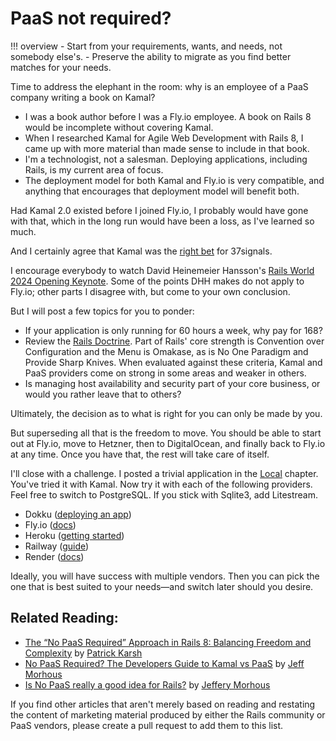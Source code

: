 # PaaS not required?

!!! overview
    - Start from your requirements, wants, and needs, not somebody else's.
    - Preserve the ability to migrate as you find better matches for your needs.

Time to address the elephant in the room: why is an employee of a PaaS company writing a book on Kamal?

- I was a book author before I was a Fly.io employee. A book on Rails 8 would be incomplete without covering Kamal.
- When I researched Kamal for Agile Web Development with Rails 8, I came up with more material than made sense to include in that book.
- I'm a technologist, not a salesman. Deploying applications, including Rails, is my current area of focus.
- The deployment model for both Kamal and Fly.io is very compatible, and anything that encourages that deployment model will benefit both.

Had Kamal 2.0 existed before I joined Fly.io, I probably would have gone with that, which in the long run would have been a loss, as I've learned so much.

And I certainly agree that Kamal was the [right bet](https://world.hey.com/dhh/the-big-cloud-exit-faq-20274010) for 37signals.

I encourage everybody to watch David Heinemeier Hansson's
[Rails World 2024 Opening Keynote](https://www.youtube.com/watch?v=-cEn_83zRFw).
Some of the points DHH makes do not apply to Fly.io; other parts I disagree with, but come to your own conclusion.

But I will post a few topics for you to ponder:

- If your application is only running for 60 hours a week, why pay for 168?
- Review the [Rails Doctrine](https://rubyonrails.org/doctrine). Part of Rails' core strength is Convention over Configuration and the Menu is Omakase, as is No One Paradigm and Provide Sharp Knives. When evaluated against these criteria, Kamal and PaaS providers come on strong in some areas and weaker in others.
- Is managing host availability and security part of your core business, or would you rather leave that to others?

Ultimately, the decision as to what is right for you can only be made by you.

But superseding all that is the freedom to move. You should be able to start out at Fly.io, move to Hetzner, then to DigitalOcean, and finally back to Fly.io at any time. Once you have that, the rest will take care of itself.

I'll close with a challenge. I posted a trivial application in the [Local](Local.md) chapter. You've tried it with Kamal. Now try it with each of the following providers. Feel free to switch to PostgreSQL. If you stick with Sqlite3, add Litestream.

- Dokku ([deploying an app](https://dokku.com/docs/deployment/application-deployment/))
- Fly.io ([docs](https://fly.io/rails))
- Heroku ([getting started](https://devcenter.heroku.com/articles/getting-started-with-rails8))
- Railway ([guide](https://docs.railway.com/guides/rails))
- Render ([docs](https://render.com/docs/deploy-rails))

Ideally, you will have success with multiple vendors. Then you can pick the one that is best suited to your needs—and switch later should you desire.

## Related Reading:

* [The “No PaaS Required” Approach in Rails 8: Balancing Freedom and Complexity](https://patrickkarsh.medium.com/the-no-paas-required-approach-in-rails-8-balancing-freedom-and-complexity-c4f751d1d5a3) by [Patrick Karsh](https://patrickkarsh.medium.com/)
* [No PaaS Required? The Developers Guide to Kamal vs PaaS](https://judoscale.com/blog/kamal-vs-paas) by [Jeff Morhous](https://github.com/JeffMorhous)
* [Is No PaaS really a good idea for Rails?](https://www.honeybadger.io/blog/rails-no-paas/) by [Jeffery Morhous](https://www.honeybadger.io/blog/authors/jefferymorhous/)

If you find other articles that aren't merely based on reading and restating the content of marketing material produced by either the Rails community or PaaS vendors, please create a pull request to add them to this list.

